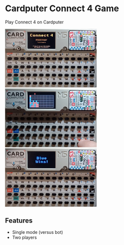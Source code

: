 # Cardputer Connect 4 Game
Play Connect 4 on Cardputer

<img src="main_menu.png" alt="Processor" width="300"/>
<img src="ingame.png" alt="Processor" width="300"/>
<img src="win.png" alt="Processor" width="300"/>

## Features
- Single mode (versus bot)
- Two players
